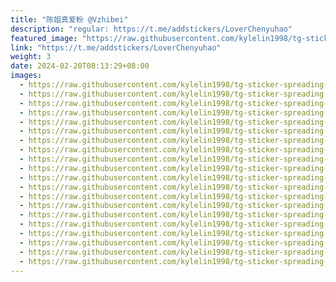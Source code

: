 ```yaml
---
title: "陈姐真爱粉 @Vzhibei"
description: "regular: https://t.me/addstickers/LoverChenyuhao"
featured_image: "https://raw.githubusercontent.com/kylelin1998/tg-sticker-spreading-worldwide-images/main/img/2b4c7303-e736-46c4-8cbe-62f1bb4bcbb2.jpg"
link: "https://t.me/addstickers/LoverChenyuhao"
weight: 3
date: 2024-02-20T08:13:29+08:00
images:
  - https://raw.githubusercontent.com/kylelin1998/tg-sticker-spreading-worldwide-images/main/img/2b4c7303-e736-46c4-8cbe-62f1bb4bcbb2.jpg
  - https://raw.githubusercontent.com/kylelin1998/tg-sticker-spreading-worldwide-images/main/img/e78924d9-27e5-4d25-aada-b06c88489a3f.jpg
  - https://raw.githubusercontent.com/kylelin1998/tg-sticker-spreading-worldwide-images/main/img/0c24505c-cfb5-4eb4-b232-6d3394847009.jpg
  - https://raw.githubusercontent.com/kylelin1998/tg-sticker-spreading-worldwide-images/main/img/54de97cb-2a6e-4ee5-86fb-ae0d5e5a0e17.jpg
  - https://raw.githubusercontent.com/kylelin1998/tg-sticker-spreading-worldwide-images/main/img/c1461427-3ed7-4328-b451-1cd7a6e1ae96.jpg
  - https://raw.githubusercontent.com/kylelin1998/tg-sticker-spreading-worldwide-images/main/img/b95314e3-8b78-4b24-ac62-81944a4ff2ab.jpg
  - https://raw.githubusercontent.com/kylelin1998/tg-sticker-spreading-worldwide-images/main/img/f7de32e2-2af6-4472-8c48-ff9d2aeff2b2.jpg
  - https://raw.githubusercontent.com/kylelin1998/tg-sticker-spreading-worldwide-images/main/img/70a0fe0d-09a6-4ae9-9d7c-a926fdf3c3e5.jpg
  - https://raw.githubusercontent.com/kylelin1998/tg-sticker-spreading-worldwide-images/main/img/6aac7a70-e294-4069-9992-80e17720b23e.jpg
  - https://raw.githubusercontent.com/kylelin1998/tg-sticker-spreading-worldwide-images/main/img/4038799e-56c9-43d4-a7ca-98b4334446fc.jpg
  - https://raw.githubusercontent.com/kylelin1998/tg-sticker-spreading-worldwide-images/main/img/721d5037-f2ef-4341-948b-c9484f4ce860.jpg
  - https://raw.githubusercontent.com/kylelin1998/tg-sticker-spreading-worldwide-images/main/img/b4fba4b2-20c6-4a8b-81f2-b3c39c6344f5.jpg
  - https://raw.githubusercontent.com/kylelin1998/tg-sticker-spreading-worldwide-images/main/img/496ebba6-3a90-4eeb-b723-a83e77d4a1b9.jpg
  - https://raw.githubusercontent.com/kylelin1998/tg-sticker-spreading-worldwide-images/main/img/03e45e01-edc7-4c3a-b681-c65d9c542e1d.jpg
  - https://raw.githubusercontent.com/kylelin1998/tg-sticker-spreading-worldwide-images/main/img/4b460bf8-01ee-4e89-bdc8-70b6d4ca5f29.jpg
  - https://raw.githubusercontent.com/kylelin1998/tg-sticker-spreading-worldwide-images/main/img/b2e9f1c9-3dd8-459f-8f4d-5b70728ecc8e.jpg
  - https://raw.githubusercontent.com/kylelin1998/tg-sticker-spreading-worldwide-images/main/img/f0b0a567-ea7e-4045-8308-fbf3d1809ec4.jpg
  - https://raw.githubusercontent.com/kylelin1998/tg-sticker-spreading-worldwide-images/main/img/0c258532-dc20-4a68-bd1c-e394fa619d0b.jpg
  - https://raw.githubusercontent.com/kylelin1998/tg-sticker-spreading-worldwide-images/main/img/7ca22ddc-2425-4ff8-b492-f0e8a7b66486.jpg
  - https://raw.githubusercontent.com/kylelin1998/tg-sticker-spreading-worldwide-images/main/img/7be7a89a-1d64-4df4-951a-382d69046b0f.jpg
---
```

